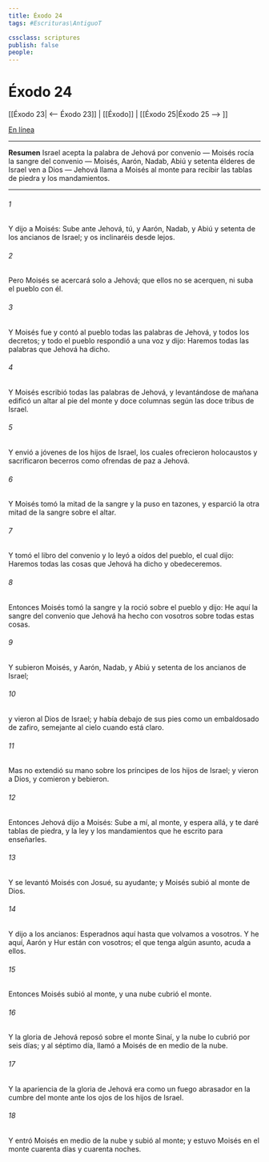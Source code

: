 ```yaml
---
title: Éxodo 24
tags: #Escrituras\AntiguoT

cssclass: scriptures
publish: false
people:
---
```


# Éxodo 24
[[Éxodo 23| <-- Éxodo 23]] | [[Éxodo]] | [[Éxodo 25|Éxodo 25 --> ]]

[En línea](https://churchofjesuschrist.org/study/scriptures/ot/ex/24?lang=spa)

---
__Resumen__
Israel acepta la palabra de Jehová por convenio — Moisés rocía la sangre del convenio — Moisés, Aarón, Nadab, Abiú y setenta élderes de Israel ven a Dios — Jehová llama a Moisés al monte para recibir las tablas de piedra y los mandamientos.

---
###### 1 
Y dijo a Moisés: Sube ante Jehová, tú, y Aarón, Nadab, y Abiú y setenta de los ancianos de Israel; y os inclinaréis desde lejos.

###### 2 
Pero Moisés se acercará solo a Jehová; que ellos no se acerquen, ni suba el pueblo con él.

###### 3 
Y Moisés fue y contó al pueblo todas las palabras de Jehová, y todos los decretos; y todo el pueblo respondió a una voz y dijo: Haremos todas las palabras que Jehová ha dicho.

###### 4 
Y Moisés escribió todas las palabras de Jehová, y levantándose de mañana edificó un altar al pie del monte y doce columnas según las doce tribus de Israel.

###### 5 
Y envió a jóvenes de los hijos de Israel, los cuales ofrecieron holocaustos y sacrificaron becerros como ofrendas de paz a Jehová.

###### 6 
Y Moisés tomó la mitad de la sangre y la puso en tazones, y esparció la otra mitad de la sangre sobre el altar.

###### 7 
Y tomó el libro del convenio y lo leyó a oídos del pueblo, el cual dijo: Haremos todas las cosas que Jehová ha dicho y obedeceremos.

###### 8 
Entonces Moisés tomó la sangre y la roció sobre el pueblo y dijo: He aquí la sangre del convenio que Jehová ha hecho con vosotros sobre todas estas cosas.

###### 9 
Y subieron Moisés, y Aarón, Nadab, y Abiú y setenta de los ancianos de Israel;

###### 10 
y vieron al Dios de Israel; y había debajo de sus pies como un embaldosado de zafiro, semejante al cielo cuando está claro.

###### 11 
Mas no extendió su mano sobre los príncipes de los hijos de Israel; y vieron a Dios, y comieron y bebieron.

###### 12 
Entonces Jehová dijo a Moisés: Sube a mí, al monte, y espera allá, y te daré tablas de piedra, y la ley y los mandamientos que he escrito para enseñarles.

###### 13 
Y se levantó Moisés con Josué, su ayudante; y Moisés subió al monte de Dios.

###### 14 
Y dijo a los ancianos: Esperadnos aquí hasta que volvamos a vosotros. Y he aquí, Aarón y Hur están con vosotros; el que tenga algún asunto, acuda a ellos.

###### 15 
Entonces Moisés subió al monte, y una nube cubrió el monte.

###### 16 
Y la gloria de Jehová reposó sobre el monte Sinaí, y la nube lo cubrió por seis días; y al séptimo día, llamó a Moisés de en medio de la nube.

###### 17 
Y la apariencia de la gloria de Jehová era como un fuego abrasador en la cumbre del monte ante los ojos de los hijos de Israel.

###### 18 
Y entró Moisés en medio de la nube y subió al monte; y estuvo Moisés en el monte cuarenta días y cuarenta noches.

